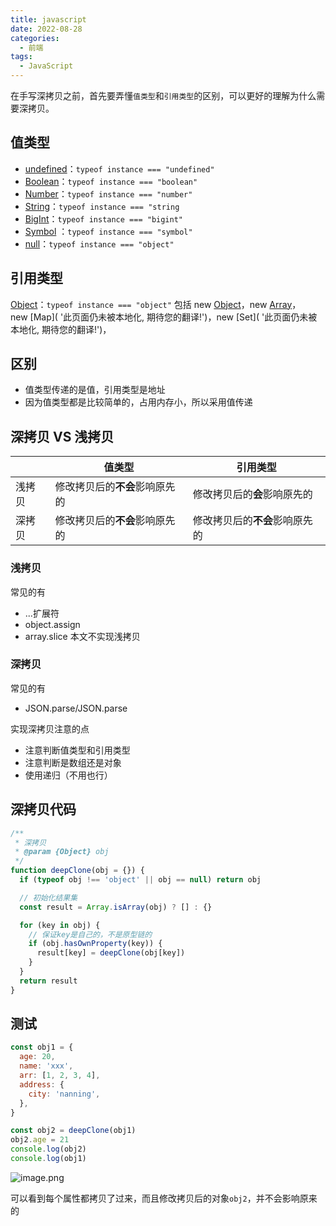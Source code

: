 ```yaml
---
title: javascript
date: 2022-08-28
categories:
  - 前端
tags:
  - JavaScript
---
```


在手写深拷贝之前，首先要弄懂`值类型`和`引用类型`的区别，可以更好的理解为什么需要深拷贝。

## 值类型

- [undefined](https://developer.mozilla.org/zh-CN/docs/Glossary/undefined)：`typeof instance === "undefined"`
- [Boolean](https://developer.mozilla.org/zh-CN/docs/Glossary/Boolean)：`typeof instance === "boolean"`
- [Number](https://developer.mozilla.org/zh-CN/docs/Glossary/Number)：`typeof instance === "number"`
- [String](https://developer.mozilla.org/zh-CN/docs/Glossary/String)：`typeof instance === "string`
- [BigInt](https://developer.mozilla.org/zh-CN/docs/Glossary/BigInt)：`typeof instance === "bigint"`
- [Symbol](https://developer.mozilla.org/zh-CN/docs/Glossary/Symbol) ：`typeof instance === "symbol"`
- [null](https://developer.mozilla.org/zh-CN/docs/Glossary/Null)：`typeof instance === "object"`

## 引用类型

[Object](https://developer.mozilla.org/zh-CN/docs/Glossary/Object)：`typeof instance === "object"` 包括 new [Object](https://developer.mozilla.org/zh-CN/docs/Glossary/Object)，new [Array](https://developer.mozilla.org/zh-CN/docs/Glossary/array)，new [Map]( '此页面仍未被本地化, 期待您的翻译!')，new [Set]( '此页面仍未被本地化, 期待您的翻译!')，

## 区别

- 值类型传递的是值，引用类型是地址
- 因为值类型都是比较简单的，占用内存小，所以采用值传递

## 深拷贝 VS 浅拷贝

|        | 值类型                         | 引用类型                       |
| ------ | ------------------------------ | ------------------------------ |
| 浅拷贝 | 修改拷贝后的**不会**影响原先的 | 修改拷贝后的**会**影响原先的   |
| 深拷贝 | 修改拷贝后的**不会**影响原先的 | 修改拷贝后的**不会**影响原先的 |

### 浅拷贝

常见的有

- ...扩展符
- object.assign
- array.slice 本文不实现浅拷贝

### 深拷贝

常见的有

- JSON.parse/JSON.parse

实现深拷贝注意的点

- 注意判断值类型和引用类型
- 注意判断是数组还是对象
- 使用递归（不用也行）

## 深拷贝代码

```js
/**
 * 深拷贝
 * @param {Object} obj
 */
function deepClone(obj = {}) {
  if (typeof obj !== 'object' || obj == null) return obj

  // 初始化结果集
  const result = Array.isArray(obj) ? [] : {}

  for (key in obj) {
    // 保证key是自己的，不是原型链的
    if (obj.hasOwnProperty(key)) {
      result[key] = deepClone(obj[key])
    }
  }
  return result
}
```

## 测试

```js
const obj1 = {
  age: 20,
  name: 'xxx',
  arr: [1, 2, 3, 4],
  address: {
    city: 'nanning',
  },
}

const obj2 = deepClone(obj1)
obj2.age = 21
console.log(obj2)
console.log(obj1)
```

![image.png](https://p1-juejin.byteimg.com/tos-cn-i-k3u1fbpfcp/662e26c234584420a7aa03ec176eeb85~tplv-k3u1fbpfcp-watermark.image?)

可以看到每个属性都拷贝了过来，而且修改拷贝后的对象`obj2`，并不会影响原来的
